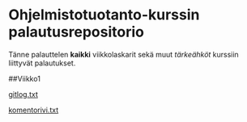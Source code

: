 # Ohjelmistotuotanto-kurssin palautusrepositorio

Tänne palauttelen **kaikki** viikkolaskarit sekä muut *tärkeähköt* kurssiin liittyvät palautukset. 


##Viikko1

[gitlog.txt](https://github.com/VP-MaxHax/ot-harjoitustyo/blob/master/laskarit/viikko1/gitlog.txt)

[komentorivi.txt](https://github.com/VP-MaxHax/ot-harjoitustyo/blob/master/laskarit/viikko1/komentorivi.txt)
